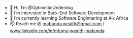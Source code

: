 - 👋 Hi, I’m @OptimisticUnderdog
- 👀 I’m interested in Back-End Software Development
- 🌱 I’m currently learning Software Enginnering at Alx Africa
- 📫 Reach me @ mabunda.wealth@gmail.com / www.linkedin.com/in/mfumu-wealth-mabunda

<!---
OptimisticUnderdog/OptimisticUnderdog is a ✨ special ✨ repository because its `README.md` (this file) appears on your GitHub profile.
You can click the Preview link to take a look at your changes.
--->
